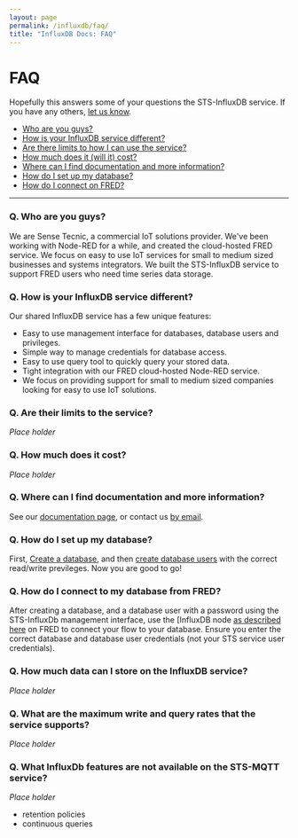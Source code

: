 ```yaml
---
layout: page
permalink: /influxdb/faq/
title: "InfluxDB Docs: FAQ"
---
```

# FAQ
Hopefully this answers some of your questions the STS-InfluxDB service. If you have any others, [let us know](mailto:info@sensetecnic.com).

- [Who are you guys?](#q-who-are-you-guys)
- [How is your InfluxDB service different?](#q-how-is-your-influxdb-service-different)
- [Are there limits to how I can use the service?](#q-are-their-limits-to-the-service)
- [How much does it (will it) cost?](#q-how-much-does-it-cost)
- [Where can I find documentation and more information?](#q-where-can-i-find-documentation-and-more-information)
- [How do I set up my database?](#q-how-do-i-set-up-my-database)
- [How do I connect on FRED?](#q-how-do-i-connect-the-database-on-fred)

___

### Q. Who are you guys?
We are Sense Tecnic, a commercial IoT solutions provider. We've been working with Node-RED for a while, and created the cloud-hosted
FRED service.  We focus on easy to use IoT services for small to medium sized businesses and systems integrators.  We built the STS-InfluxDB service to support FRED users who need time series data storage.

### Q. How is your InfluxDB service different?
Our shared InfluxDB service has a few unique features:
* Easy to use management interface for databases, database users and privileges.
* Simple way to manage credentials for database access.
* Easy to use query tool to quickly query your stored data.
* Tight integration with our FRED cloud-hosted Node-RED service.
* We focus on providing support for small to medium sized companies looking for easy to use IoT solutions.

### Q. Are their limits to the service?
*Place holder*

### Q. How much does it cost?
*Place holder*

### Q. Where can I find documentation and more information?
See our [documentation page](http://docs.sensetecnic.com/influx), or contact us [by email](mailto:info@sensetecnic.com). 

### Q. How do I set up my database?
First, [Create a database](/influxdb/create-database/), and then [create database users](/influxdb/create-user) with the correct read/write previleges. Now you are good to go!

### Q. How do I connect to my database from FRED?
After creating a database, and a database user with a password using the STS-InfluxDb management interface, use the [InfluxDB node [as described here](/influxdb/connect-howto) on FRED to connect your flow to your database. Ensure you enter the correct database and database user credentials (not your STS service user credentials).

### Q. How much data can I store on the InfluxDB service?
*Place holder* 

### Q. What are the maximum write and query rates that the service supports?
*Place holder* 

### Q. What InfluxDb features are not available on the STS-MQTT service?
*Place holder*
- retention policies
- continuous queries

